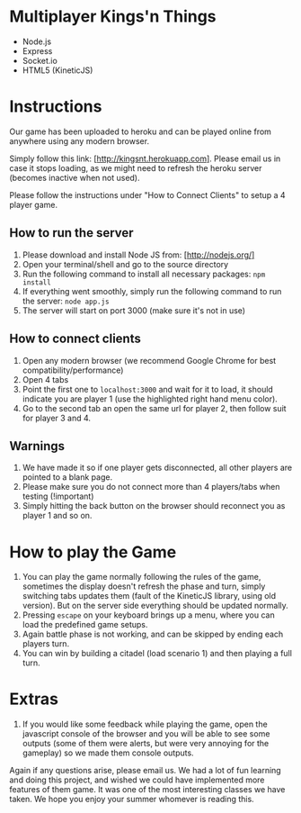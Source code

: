 Multiplayer Kings'n Things
==========================

- Node.js
- Express
- Socket.io
- HTML5 (KineticJS)

Instructions
============

Our game has been uploaded to heroku and can be played online from anywhere using any modern browser.

Simply follow this link: [http://kingsnt.herokuapp.com]. Please email us in case it stops loading, as we might need to refresh the heroku server (becomes inactive when not used).

Please follow the instructions under "How to Connect Clients" to setup a 4 player game.

How to run the server
---------------------

1. Please download and install Node JS from: [http://nodejs.org/]
2. Open your terminal/shell and go to the source directory
3. Run the following command to install all necessary packages:
```npm install```
4. If everything went smoothly, simply run the following command to run the server:
```node app.js```
5. The server will start on port 3000 (make sure it's not in use)

How to connect clients
----------------------
1. Open any modern browser (we recommend Google Chrome for best compatibility/performance)
2. Open 4 tabs
3. Point the first one to ```localhost:3000``` and wait for it to load, it should indicate you are player 1 (use the highlighted right hand menu color).
4. Go to the second tab an open the same url for player 2, then follow suit for player 3 and 4.

Warnings
--------
1. We have made it so if one player gets disconnected, all other players are pointed to a blank page.
2. Please make sure you do not connect more than 4 players/tabs when testing (!important)
3. Simply hitting the back button on the browser should reconnect you as player 1 and so on.

How to play the Game
====================
1. You can play the game normally following the rules of the game, sometimes the display doesn't refresh the phase and turn, simply switching tabs updates them (fault of the KineticJS library, using old version). But on the server side everything should be updated normally.
2. Pressing ```escape``` on your keyboard brings up a menu, where you can load the predefined game setups.
3. Again battle phase is not working, and can be skipped by ending each players turn.
4. You can win by building a citadel (load scenario 1) and then playing a full turn.

Extras
======
1. If you would like some feedback while playing the game, open the javascript console of the browser and you will be able to see some outputs (some of them were alerts, but were very annoying for the gameplay) so we made them console outputs.

Again if any questions arise, please email us. We had a lot of fun learning and doing this project, and wished we could have implemented more features of them game. It was one of the most interesting classes we have taken. We hope you enjoy your summer whomever is reading this.
